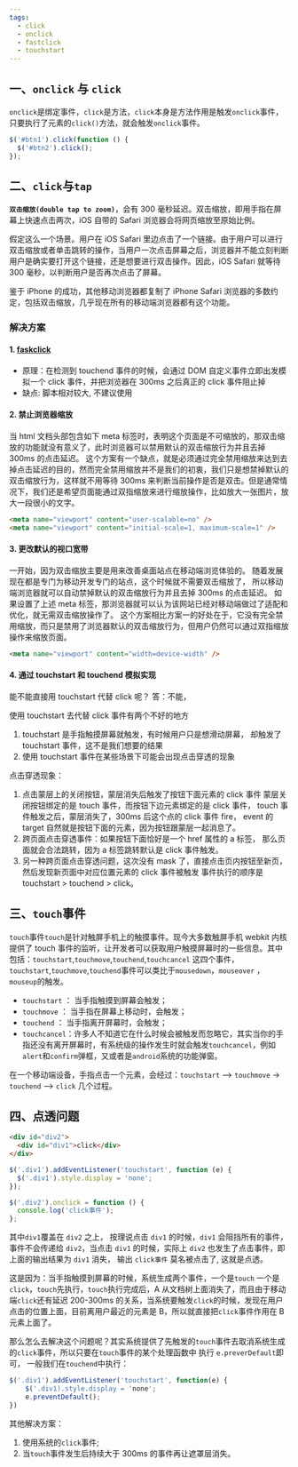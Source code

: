 ```yaml
---
tags:
  - click
  - onclick
  - fastclick
  - touchstart
---
```


## 一、`onclick` 与 `click`

`onclick`是绑定事件，`click`是方法，`click`本身是方法作用是触发`onclick`事件，只要执行了元素的`click()`方法，就会触发`onclick`事件。

```javascript
$('#btn1').click(function () {
  $('#btn2').click();
});
```

## 二、`click`与`tap`

**`双击缩放(double tap to zoom)`**，会有 300 毫秒延迟。双击缩放，即用手指在屏幕上快速点击两次，iOS 自带的 Safari 浏览器会将网页缩放至原始比例。

假定这么一个场景。用户在 iOS Safari 里边点击了一个链接。由于用户可以进行双击缩放或者单击跳转的操作，当用户一次点击屏幕之后，浏览器并不能立刻判断用户是确实要打开这个链接，还是想要进行双击操作。因此，iOS Safari 就等待 300 毫秒，以判断用户是否再次点击了屏幕。

鉴于 iPhone 的成功，其他移动浏览器都复制了 iPhone Safari 浏览器的多数约定，包括双击缩放，几乎现在所有的移动端浏览器都有这个功能。

### 解决方案

#### 1. [faskclick](https://github.com/ftlabs/fastclick)

- 原理：在检测到 touchend 事件的时候，会通过 DOM 自定义事件立即出发模拟一个 click 事件，并把浏览器在 300ms 之后真正的 click 事件阻止掉
- 缺点: 脚本相对较大, 不建议使用

#### 2. 禁止浏览器缩放

当 html 文档头部包含如下 meta 标签时，表明这个页面是不可缩放的，那双击缩放的功能就没有意义了，此时浏览器可以禁用默认的双击缩放行为并且去掉 300ms 的点击延迟。 这个方案有一个缺点，就是必须通过完全禁用缩放来达到去掉点击延迟的目的，然而完全禁用缩放并不是我们的初衷，我们只是想禁掉默认的双击缩放行为，这样就不用等待 300ms 来判断当前操作是否是双击。但是通常情况下，我们还是希望页面能通过双指缩放来进行缩放操作，比如放大一张图片，放大一段很小的文字。

```html
<meta name="viewport" content="user-scalable=no" />
<meta name="viewport" content="initial-scale=1, maximum-scale=1" />
```

#### 3. 更改默认的视口宽带

一开始，因为双击缩放主要是用来改善桌面站点在移动端浏览体验的。 随着发展现在都是专门为移动开发专门的站点，这个时候就不需要双击缩放了， 所以移动端浏览器就可以自动禁掉默认的双击缩放行为并且去掉 300ms 的点击延迟。 如果设置了上述 meta 标签，那浏览器就可以认为该网站已经对移动端做过了适配和优化，就无需双击缩放操作了。 这个方案相比方案一的好处在于，它没有完全禁用缩放，而只是禁用了浏览器默认的双击缩放行为，但用户仍然可以通过双指缩放操作来缩放页面。

```html
<meta name="viewport" content="width=device-width" />
```

#### 4. 通过 touchstart 和 touchend 模拟实现

能不能直接用 touchstart 代替 click 呢？ 答：不能，

使用 touchstart 去代替 click 事件有两个不好的地方

1. touchstart 是手指触摸屏幕就触发，有时候用户只是想滑动屏幕， 却触发了 touchstart 事件，这不是我们想要的结果
2. 使用 touchstart 事件在某些场景下可能会出现点击穿透的现象

点击穿透现象：

1. 点击蒙层上的关闭按钮，蒙层消失后触发了按钮下面元素的 click 事件 蒙层关闭按钮绑定的是 touch 事件，而按钮下边元素绑定的是 click 事件， touch 事件触发之后，蒙层消失了，300ms 后这个点的 click 事件 fire， event 的 target 自然就是按钮下面的元素，因为按钮跟蒙层一起消息了。
2. 跨页面点击穿透事件：如果按钮下面恰好是一个 href 属性的 a 标签， 那么页面就会合法跳转，因为 a 标签跳转默认是 click 事件触发。
3. 另一种跨页面点击穿透问题，这次没有 mask 了，直接点击页内按钮至新页， 然后发现新页面中对应位置元素的 click 事件被触发 事件执行的顺序是 touchstart > touchend > click。

## 三、`touch`事件

`touch`事件`touch`是针对触屏手机上的触摸事件。现今大多数触屏手机 webkit 内核提供了 touch 事件的监听，让开发者可以获取用户触摸屏幕时的一些信息。其中包括：`touchstart`,`touchmove`,`touchend`,`touchcancel` 这四个事件，`touchstart`,`touchmove`,`touchend`事件可以类比于`mousedown`，`mouseover` ，`mouseup`的触发。

- `touchstart` ： 当手指触摸到屏幕会触发；
- `touchmove` ： 当手指在屏幕上移动时，会触发；
- `touchend` ： 当手指离开屏幕时，会触发；
- `touchcancel`：许多人不知道它在什么时候会被触发而忽略它，其实当你的手指还没有离开屏幕时，有系统级的操作发生时就会触发`touchcancel`，例如`alert`和`confirm`弹框，又或者是`android`系统的功能弹窗。

在一个移动端设备，手指点击一个元素，会经过：`touchstart` –> `touchmove` -> `touchend` —> `click` 几个过程。

## 四、点透问题

```html
<div id="div2">
  <div id="div1">click</div>
</div>
```

```javascript
$('.div1').addEventListener('touchstart', function (e) {
  $('.div1').style.display = 'none';
});

$('.div2').onclick = function () {
  console.log('click事件');
};
```

其中`div1`覆盖在 `div2` 之上， 按理说点击 `div1` 的时候，`div1` 会阻挡所有的事件，事件不会传递给 `div2`，当点击 `div1` 的时候，实际上 `div2` 也发生了点击事件，即上面的输出结果为 `div1` 消失， 输出 `click事件` 莫名被点击了, 这就是点透。

这是因为：当手指触摸到屏幕的时候，系统生成两个事件，一个是`touch` 一个是`click`，`touch`先执行，`touch`执行完成后，A 从文档树上面消失了，而且由于移动端`click`还有延迟 200-300ms 的关系，当系统要触发`click`的时候，发现在用户点击的位置上面，目前离用户最近的元素是 B，所以就直接把`click`事件作用在 B 元素上面了。

那么怎么去解决这个问题呢？其实系统提供了先触发的`touch`事件去取消系统生成的`click`事件，所以只要在`touch`事件的某个处理函数中 执行 `e.preverDefault`即可， 一般我们在`touchend`中执行：

```javascript
$('.div1').addEventListener('touchstart', function(e) {
    $('.div1).style.display = 'none';
    e.preventDefault();
})
```

其他解决方案：

1. 使用系统的`click`事件;
2. 当`touch`事件发生后持续大于 300ms 的事件再让遮罩层消失。
